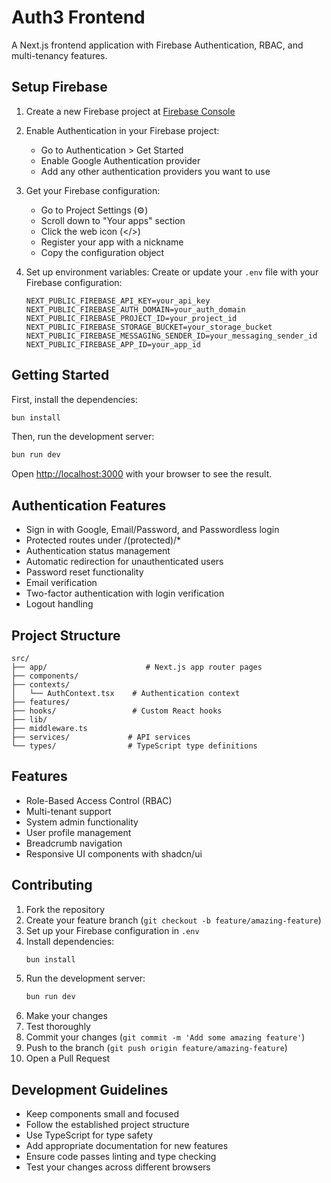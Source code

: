 # Auth3 Frontend

A Next.js frontend application with Firebase Authentication, RBAC, and multi-tenancy features.

## Setup Firebase

1. Create a new Firebase project at [Firebase Console](https://console.firebase.google.com)
2. Enable Authentication in your Firebase project:
   - Go to Authentication > Get Started
   - Enable Google Authentication provider
   - Add any other authentication providers you want to use

3. Get your Firebase configuration:
   - Go to Project Settings (⚙️)
   - Scroll down to "Your apps" section
   - Click the web icon (</>)
   - Register your app with a nickname
   - Copy the configuration object

4. Set up environment variables:
   Create or update your `.env` file with your Firebase configuration:

   ```env
   NEXT_PUBLIC_FIREBASE_API_KEY=your_api_key
   NEXT_PUBLIC_FIREBASE_AUTH_DOMAIN=your_auth_domain
   NEXT_PUBLIC_FIREBASE_PROJECT_ID=your_project_id
   NEXT_PUBLIC_FIREBASE_STORAGE_BUCKET=your_storage_bucket
   NEXT_PUBLIC_FIREBASE_MESSAGING_SENDER_ID=your_messaging_sender_id
   NEXT_PUBLIC_FIREBASE_APP_ID=your_app_id
   ```

## Getting Started

First, install the dependencies:

```bash
bun install
```

Then, run the development server:

```bash
bun run dev
```

Open [http://localhost:3000](http://localhost:3000) with your browser to see the result.

## Authentication Features

- Sign in with Google, Email/Password, and Passwordless login
- Protected routes under /(protected)/*
- Authentication status management
- Automatic redirection for unauthenticated users
- Password reset functionality
- Email verification
- Two-factor authentication with login verification
- Logout handling

## Project Structure

```
src/
├── app/                      # Next.js app router pages
├── components/
├── contexts/
│   └── AuthContext.tsx    # Authentication context
├── features/
├── hooks/                 # Custom React hooks
├── lib/
├── middleware.ts
├── services/             # API services
└── types/                # TypeScript type definitions
```

## Features

- Role-Based Access Control (RBAC)
- Multi-tenant support
- System admin functionality
- User profile management
- Breadcrumb navigation
- Responsive UI components with shadcn/ui

## Contributing

1. Fork the repository
2. Create your feature branch (`git checkout -b feature/amazing-feature`)
3. Set up your Firebase configuration in `.env`
4. Install dependencies:
   ```bash
   bun install
   ```
5. Run the development server:
   ```bash
   bun run dev
   ```
6. Make your changes
7. Test thoroughly
8. Commit your changes (`git commit -m 'Add some amazing feature'`)
9. Push to the branch (`git push origin feature/amazing-feature`)
10. Open a Pull Request

## Development Guidelines

- Keep components small and focused
- Follow the established project structure
- Use TypeScript for type safety
- Add appropriate documentation for new features
- Ensure code passes linting and type checking
- Test your changes across different browsers
